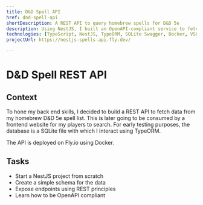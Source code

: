 ```yaml
---
title: D&D Spell API
href: dnd-spell-api
shortDescription: A REST API to query homebrew spells for D&D 5e 
description: Using NestJS, I built an OpenAPI-compliant service to fetch data from any frontend application.
technologies: [TypeScript, NestJS, TypeORM, SQLite Swagger, Docker, VSCode, Fly.io, pnpm]
projectUrl: https://nestjs-spells-api.fly.dev/

---
```


# D&D Spell REST API

## Context

To hone my back end skills, I decided to build a REST API to fetch data from my homebrew D&D 5e spell list. This is later going to be consumed by a frontend website for my players to search. For early testing purposes, the database is a SQLite file with which I interact using TypeORM.

The API is deployed on Fly.io using Docker.

## Tasks

- Start a NestJS project from scratch
- Create a simple schema for the data
- Expose endpoints using REST principles
- Learn how to be OpenAPI compliant